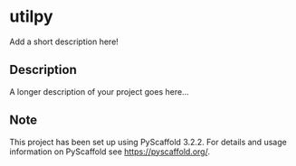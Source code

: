 # utilpy

Add a short description here!


## Description

A longer description of your project goes here...


## Note

This project has been set up using PyScaffold 3.2.2. For details and usage
information on PyScaffold see https://pyscaffold.org/.
